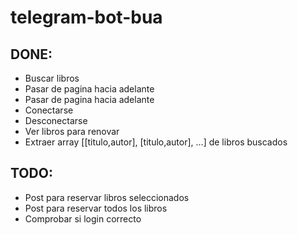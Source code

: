 # telegram-bot-bua

## DONE:

- Buscar libros
- Pasar de pagina hacia adelante
- Pasar de pagina hacia adelante
- Conectarse
- Desconectarse
- Ver libros para renovar
- Extraer array [[titulo,autor], [titulo,autor], …] de libros buscados

## TODO:

- Post para reservar libros seleccionados
- Post para reservar todos los libros
- Comprobar si login correcto
